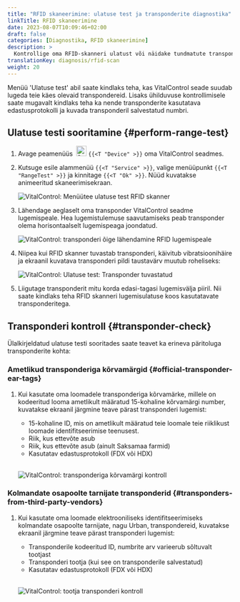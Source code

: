 ```yaml
---
title: "RFID skaneerimine: ulatuse test ja transponderite diagnostika"
linkTitle: RFID skaneerimine
date: 2023-08-07T10:09:46+02:00
draft: false
categories: [Diagnostika, RFID skaneerimine]
description: >
  Kontrollige oma RFID-skanneri ulatust või näidake tundmatute transponderite lugemisprotokolli ja salvestatud numbreid.
translationKey: diagnosis/rfid-scan
weight: 20
---
```


Menüü 'Ulatuse test' abil saate kindlaks teha, kas VitalControl seade suudab lugeda teie käes olevaid transpondereid. Lisaks ühilduvuse kontrollimisele saate mugavalt kindlaks teha ka nende transponderite kasutatava edastusprotokolli ja kuvada transponderil salvestatud numbri.

## Ulatuse testi sooritamine {#perform-range-test}

1. Avage peamenüüs &nbsp;<img src="/icons/device.svg" width="23" align="bottom" alt="Seade" /> `{{<T "Device" >}}` oma VitalControl seadmes.

1. Kutsuge esile alammenüü `{{<T "Service" >}}`, valige menüüpunkt `{{<T "RangeTest" >}}` ja kinnitage `{{<T "Ok" >}}`. Nüüd kuvatakse animeeritud skaneerimisekraan.

    ![VitalControl: Menüütee ulatuse test RFID skanner](../images/rangetest.png "RFID skanneri ulatuse test")

1.  Lähendage aeglaselt oma transponder VitalControl seadme lugemispeale. Hea lugemistulemuse saavutamiseks peab transponder olema horisontaalselt lugemispeaga joondatud.

    ![VitalControl: transponderi õige lähendamine RFID lugemispeale](/images/diagnosis/transponderscan.svg "Õige transponderi skaneerimine")

1. Niipea kui RFID skanner tuvastab transponderi, käivitub vibratsioonihäire ja ekraanil kuvatava transponderi pildi taustavärv muutub roheliseks:

   ![VitalControl: Ulatuse test: Transponder tuvastatud](../images/transponder-detected.png "Transponder tuvastatud")

1. Liigutage transponderit mitu korda edasi-tagasi lugemisvälja piiril. Nii saate kindlaks teha RFID skanneri lugemisulatuse koos kasutatavate transponderitega.

## Transponderi kontroll {#transponder-check}

Ülalkirjeldatud ulatuse testi sooritades saate teavet ka erineva päritoluga transponderite kohta:

### Ametlikud transponderiga kõrvamärgid {#official-transponder-ear-tags}

1. Kui kasutate oma loomadele transponderiga kõrvamärke, millele on kodeeritud looma ametlikult määratud 15-kohaline kõrvamärgi number, kuvatakse ekraanil järgmine teave pärast transponderi lugemist:

    - 15-kohaline ID, mis on ametlikult määratud teie loomale teie riiklikust loomade identifitseerimise teenusest.
    - Riik, kus ettevõte asub
    - Riik, kus ettevõte asub (ainult Saksamaa farmid)
    - Kasutatav edastusprotokoll (FDX või HDX)
    <br>

    ![VitalControl: transponderiga kõrvamärgi kontroll](../images/transponder-official.png "Info ametlik transponderiga kõrvamärk")

### Kolmandate osapoolte tarnijate transponderid {#transponders-from-third-party-vendors}

1. Kui kasutate oma loomade elektrooniliseks identifitseerimiseks kolmandate osapoolte tarnijate, nagu Urban, transpondereid, kuvatakse ekraanil järgmine teave pärast transponderi lugemist:

    - Transponderile kodeeritud ID, numbrite arv varieerub sõltuvalt tootjast
    - Transponderi tootja (kui see on transponderile salvestatud)
    - Kasutatav edastusprotokoll (FDX või HDX)
    <br>

    ![VitalControl: tootja transponderi kontroll](../images/transponder-manufacturer.png "Info tootja transponder")
